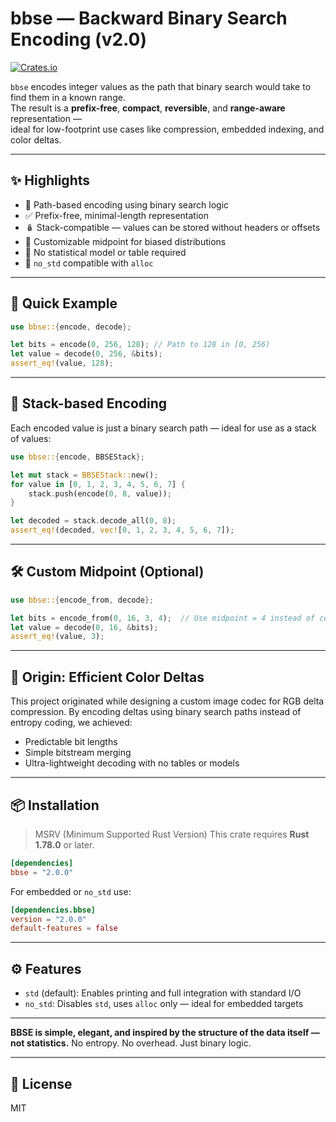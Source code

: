 # bbse — Backward Binary Search Encoding (v2.0)

[![Crates.io](https://img.shields.io/crates/v/bbse.svg)](https://crates.io/crates/bbse)

`bbse` encodes integer values as the path that binary search would take to find them in a known range.  
The result is a **prefix-free**, **compact**, **reversible**, and **range-aware** representation —  
ideal for low-footprint use cases like compression, embedded indexing, and color deltas.

---

## ✨ Highlights

- 🧠 Path-based encoding using binary search logic
- ✅ Prefix-free, minimal-length representation
- 🪆 Stack-compatible — values can be stored without headers or offsets
- 🧮 Customizable midpoint for biased distributions
- 🚫 No statistical model or table required
- 🧵 `no_std` compatible with `alloc`

---

## 🚀 Quick Example

```rust
use bbse::{encode, decode};

let bits = encode(0, 256, 128); // Path to 128 in [0, 256)
let value = decode(0, 256, &bits);
assert_eq!(value, 128);
````

---

## 🎯 Stack-based Encoding

Each encoded value is just a binary search path — ideal for use as a stack of values:

```rust
use bbse::{encode, BBSEStack};

let mut stack = BBSEStack::new();
for value in [0, 1, 2, 3, 4, 5, 6, 7] {
    stack.push(encode(0, 8, value));
}

let decoded = stack.decode_all(0, 8);
assert_eq!(decoded, vec![0, 1, 2, 3, 4, 5, 6, 7]);
```

---

## 🛠 Custom Midpoint (Optional)

```rust
use bbse::{encode_from, decode};

let bits = encode_from(0, 16, 3, 4);  // Use midpoint = 4 instead of center
let value = decode(0, 16, &bits);
assert_eq!(value, 3);
```

---

## 🎨 Origin: Efficient Color Deltas

This project originated while designing a custom image codec for RGB delta compression.
By encoding deltas using binary search paths instead of entropy coding, we achieved:

* Predictable bit lengths
* Simple bitstream merging
* Ultra-lightweight decoding with no tables or models

---

## 📦 Installation

>MSRV (Minimum Supported Rust Version) This crate requires **Rust 1.78.0** or later.

```toml
[dependencies]
bbse = "2.0.0"
```

For embedded or `no_std` use:

```toml
[dependencies.bbse]
version = "2.0.0"
default-features = false
```

---

## ⚙️ Features

* `std` (default): Enables printing and full integration with standard I/O
* `no_std`: Disables `std`, uses `alloc` only — ideal for embedded targets

---

**BBSE is simple, elegant, and inspired by the structure of the data itself — not statistics.**
No entropy. No overhead. Just binary logic.

---

## 📄 License

MIT

